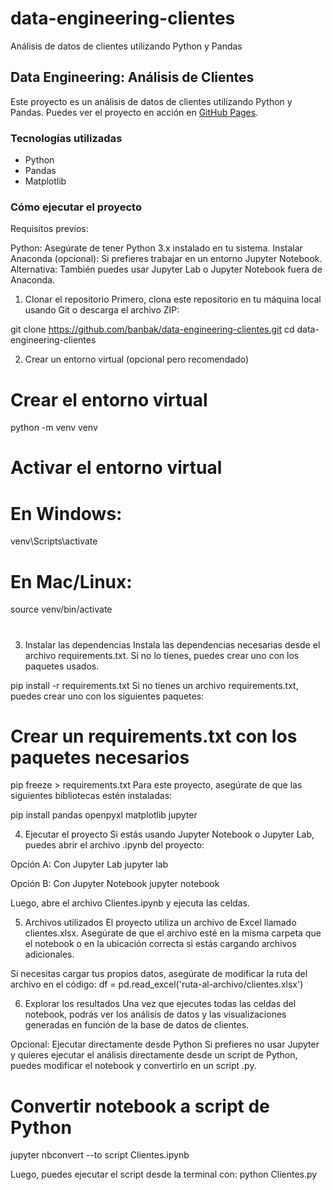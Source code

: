 # data-engineering-clientes
Análisis de datos de clientes utilizando Python y Pandas

## Data Engineering: Análisis de Clientes
Este proyecto es un análisis de datos de clientes utilizando Python y Pandas. Puedes ver el proyecto en acción en [GitHub Pages](https://banbak.github.io/data-engineering-clientes/).

### Tecnologías utilizadas
- Python
- Pandas
- Matplotlib

### Cómo ejecutar el proyecto

Requisitos previos:

Python: Asegúrate de tener Python 3.x instalado en tu sistema.
Instalar Anaconda (opcional): Si prefieres trabajar en un entorno Jupyter Notebook.
Alternativa: También puedes usar Jupyter Lab o Jupyter Notebook fuera de Anaconda.

1. Clonar el repositorio
Primero, clona este repositorio en tu máquina local usando Git o descarga el archivo ZIP:

git clone https://github.com/banbak/data-engineering-clientes.git
cd data-engineering-clientes

2. Crear un entorno virtual (opcional pero recomendado)
# Crear el entorno virtual
python -m venv venv

# Activar el entorno virtual
# En Windows:
venv\Scripts\activate
# En Mac/Linux:
source venv/bin/activate
#
3. Instalar las dependencias
Instala las dependencias necesarias desde el archivo requirements.txt. Si no lo tienes, puedes crear uno con los paquetes usados.

pip install -r requirements.txt
Si no tienes un archivo requirements.txt, puedes crear uno con los siguientes paquetes:

# Crear un requirements.txt con los paquetes necesarios
pip freeze > requirements.txt
Para este proyecto, asegúrate de que las siguientes bibliotecas estén instaladas:

pip install pandas openpyxl matplotlib jupyter

4. Ejecutar el proyecto
Si estás usando Jupyter Notebook o Jupyter Lab, puedes abrir el archivo .ipynb del proyecto:

Opción A: Con Jupyter Lab
jupyter lab

Opción B: Con Jupyter Notebook
jupyter notebook

Luego, abre el archivo Clientes.ipynb y ejecuta las celdas.

5. Archivos utilizados
El proyecto utiliza un archivo de Excel llamado clientes.xlsx. Asegúrate de que el archivo esté en la misma carpeta que el notebook o en la ubicación correcta si estás cargando archivos adicionales.

Si necesitas cargar tus propios datos, asegúrate de modificar la ruta del archivo en el código:
df = pd.read_excel('ruta-al-archivo/clientes.xlsx')

6. Explorar los resultados
Una vez que ejecutes todas las celdas del notebook, podrás ver los análisis de datos y las visualizaciones generadas en función de la base de datos de clientes.

Opcional: Ejecutar directamente desde Python
Si prefieres no usar Jupyter y quieres ejecutar el análisis directamente desde un script de Python, puedes modificar el notebook y convertirlo en un script .py.

# Convertir notebook a script de Python
jupyter nbconvert --to script Clientes.ipynb

Luego, puedes ejecutar el script desde la terminal con:
python Clientes.py
